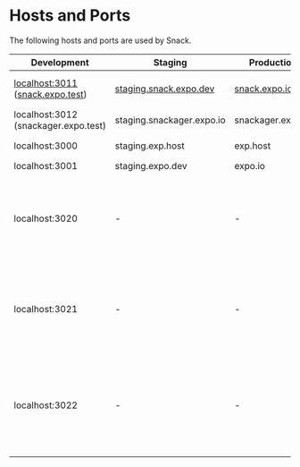 # Hosts and Ports

The following hosts and ports are used by Snack.

| Development | Staging | Production | Description |
|---|---|---|---|
| [localhost:3011](http://localhost:3011) ([snack.expo.test](http://snack.expo.test)) | [staging.snack.expo.dev](https://staging.snack.expo.dev) | [snack.expo.io](https://snack.expo.io) | Snack web-app located in `./website`. |
| localhost:3012 (snackager.expo.test) | staging.snackager.expo.io | snackager.expo.io | Snackager bundler service. |
| localhost:3000 | staging.exp.host | exp.host | The Expo API server. |
| localhost:3001 | staging.expo.dev | expo.io | The Expo website. |
| localhost:3020 | - | - | Proxy server that forwards and logs all requests to the local or staging Expo API server. Located in `./packages/snack-proxies`. |
| localhost:3021 | - | - | Proxy server that forwards and logs all requests to the local or staging Expo website. Located in `./packages/snack-proxies`. |
| localhost:3022 | - | - | Proxy server that forwards and logs all requests to the local or staging Snackager service. Located in `./packages/snack-proxies`. |

